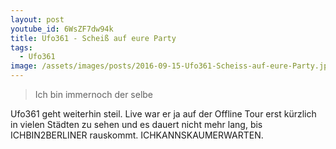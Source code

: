 ```yaml
---
layout: post
youtube_id: 6WsZF7dw94k
title: Ufo361 - Scheiß auf eure Party
tags:
  - Ufo361
image: /assets/images/posts/2016-09-15-Ufo361-Scheiss-auf-eure-Party.jpg
---
```

> Ich bin immernoch der selbe

Ufo361 geht weiterhin steil. Live war er ja auf der Offline Tour erst kürzlich in vielen Städten zu sehen und es dauert nicht mehr lang, bis ICHBIN2BERLINER rauskommt. ICHKANNSKAUMERWARTEN.